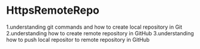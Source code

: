 # HttpsRemoteRepo
1.understanding git commands and how to create local repository in Git
2.understanding how to create remote repository in GitHub
3.understanding how to push local repositor to remote repository in GitHub
